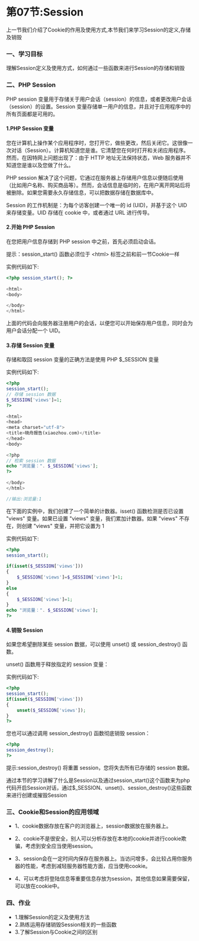 # 第07节:Session
上一节我们介绍了Cookie的作用及使用方式,本节我们来学习Session的定义,存储及销毁

### 一、学习目标
理解Session定义及使用方式，如何通过一些函数来进行Session的存储和销毁

### 二、PHP Session
PHP session 变量用于存储关于用户会话（session）的信息，或者更改用户会话（session）的设置。Session 变量存储单一用户的信息，并且对于应用程序中的所有页面都是可用的。

#### 1.PHP Session 变量
您在计算机上操作某个应用程序时，您打开它，做些更改，然后关闭它。这很像一次对话（Session）。计算机知道您是谁。它清楚您在何时打开和关闭应用程序。然而，在因特网上问题出现了：由于 HTTP 地址无法保持状态，Web 服务器并不知道您是谁以及您做了什么。

PHP session 解决了这个问题，它通过在服务器上存储用户信息以便随后使用（比如用户名称、购买商品等）。然而，会话信息是临时的，在用户离开网站后将被删除。如果您需要永久存储信息，可以把数据存储在数据库中。

Session 的工作机制是：为每个访客创建一个唯一的 id (UID)，并基于这个 UID 来存储变量。UID 存储在 cookie 中，或者通过 URL 进行传导。

#### 2.开始 PHP Session
在您把用户信息存储到 PHP session 中之前，首先必须启动会话。

提示：session_start() 函数必须位于 \<html> 标签之前和前一节Cookie一样

实例代码如下:

``` php
<?php session_start(); ?>
 
<html>
<body>
 
</body>
</html>
```

上面的代码会向服务器注册用户的会话，以便您可以开始保存用户信息，同时会为用户会话分配一个 UID。

#### 3.存储 Session 变量
存储和取回 session 变量的正确方法是使用 PHP $_SESSION 变量

实例代码如下:

``` php
<?php
session_start();
// 存储 session 数据
$_SESSION['views']=1;
?>
 
<html>
<head>
<meta charset="utf-8">
<title>晓舟报告(xiaozhou.com)</title>
</head>
<body>
 
<?php
// 检索 session 数据
echo "浏览量：". $_SESSION['views'];
?>
 
</body>
</html>

//输出:浏览量:1
```

在下面的实例中，我们创建了一个简单的计数器。isset() 函数检测是否已设置 "views" 变量。如果已设置 "views" 变量，我们累加计数器。如果 "views" 不存在，则创建 "views" 变量，并把它设置为 1

实例代码如下:

``` php
<?php
session_start();
 
if(isset($_SESSION['views']))
{
    $_SESSION['views']=$_SESSION['views']+1;
}
else
{
    $_SESSION['views']=1;
}
echo "浏览量：". $_SESSION['views'];
?>
```

#### 4.销毁 Session
如果您希望删除某些 session 数据，可以使用 unset() 或 session_destroy() 函数。

unset() 函数用于释放指定的 session 变量：

实例代码如下:

``` php
<?php
session_start();
if(isset($_SESSION['views']))
{
    unset($_SESSION['views']);
}
?>
```

您也可以通过调用 session_destroy() 函数彻底销毁 session：

``` php
<?php
session_destroy();
?>
```

提示:session_destroy() 将重置 session，您将失去所有已存储的 session 数据。

通过本节的学习讲解了什么是Session以及通过session_start()这个函数来为php代码开启Session对话，通过$_SESSION、unset()、session_destroy()这些函数来进行创建或摧毁Session

### 三、Cookie和Session的应用领域
* 1、cookie数据存放在客户的浏览器上，session数据放在服务器上。

* 2、cookie不是很安全，别人可以分析存放在本地的cookie并进行cookie欺骗，考虑到安全应当使用session。

* 3、session会在一定时间内保存在服务器上。当访问增多，会比较占用你服务器的性能，考虑到减轻服务器性能方面，应当使用cookie。

* 4、可以考虑将登陆信息等重要信息存放为session，其他信息如果需要保留，可以放在cookie中。

### 四、作业
* 1.理解Session的定义及使用方法
* 2.熟练运用存储销毁Session相关的一些函数
* 3.了解Session与Cookie之间的区别